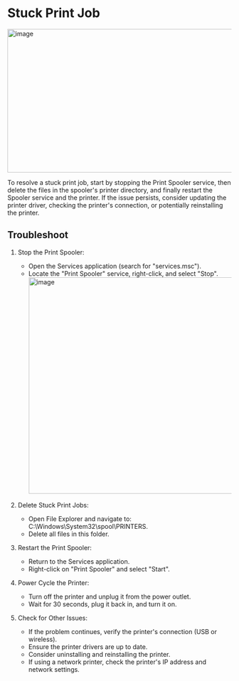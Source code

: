 # Stuck Print Job

<img width="689" height="323" alt="image" src="https://github.com/user-attachments/assets/de26e2b4-b774-4397-bcdd-1930ab2d7fe1" />


To resolve a stuck print job, start by stopping the Print Spooler service, then delete the files in the spooler's printer directory, and finally restart the Spooler service and the printer. If the issue persists, consider updating the printer driver, checking the printer's connection, or potentially reinstalling the printer. 

## Troubleshoot  
1. Stop the Print Spooler:
   - Open the Services application (search for "services.msc").
   - Locate the "Print Spooler" service, right-click, and select "Stop".
     <img width="598" height="487" alt="image" src="https://github.com/user-attachments/assets/f00655f7-479c-48f6-bea6-92cb18a350bf" />


2. Delete Stuck Print Jobs:
   - Open File Explorer and navigate to: C:\Windows\System32\spool\PRINTERS.
   - Delete all files in this folder. 

3. Restart the Print Spooler:
   - Return to the Services application.
   - Right-click on "Print Spooler" and select "Start". 

4. Power Cycle the Printer:
   - Turn off the printer and unplug it from the power outlet.
   - Wait for 30 seconds, plug it back in, and turn it on. 

5. Check for Other Issues:
   - If the problem continues, verify the printer's connection (USB or wireless).
   - Ensure the printer drivers are up to date.
   - Consider uninstalling and reinstalling the printer.
   - If using a network printer, check the printer's IP address and network settings. 
